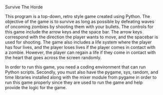 Survive The Horde

This program is a top-down, retro style game created using Python. The objective of the game is to survive as long as possible by defeating waves of oncoming zombies by shooting them with your bullets. The controls for this game include the arrow keys and the space bar. The arrow keys correspond with the direction the player wants to move, and the spacebar is used for shooting. The game also includes a life system where the player has four lives, and the player loses lives if the player comes in contact with a zombie. However, the player can regain a life if they come in contact with the heart that goes across the screen randomly.

In order to run this game, you need a coding environment that can run Python scripts. Secondly, you must also have the pygame, sys, random, and time libraries installed along with the mixer module from pygame in order to run this game properly since they are used to run the game and help provide the logic for the game.

